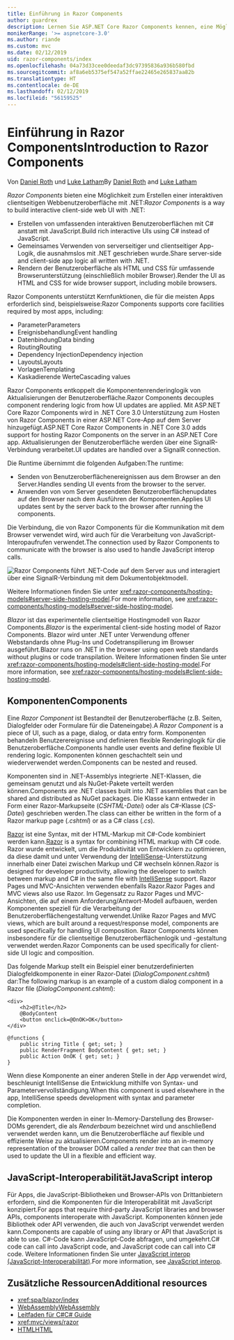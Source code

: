 ```yaml
---
title: Einführung in Razor Components
author: guardrex
description: Lernen Sie ASP.NET Core Razor Components kennen, eine Möglichkeit, interaktive clientseitige Webbenutzeroberflächen mit .NET in einer ASP.NET Core-App zu erstellen.
monikerRange: '>= aspnetcore-3.0'
ms.author: riande
ms.custom: mvc
ms.date: 02/12/2019
uid: razor-components/index
ms.openlocfilehash: 04a73d33cee0deedaf3dc97395836a936b580fbd
ms.sourcegitcommit: af8a6eb5375ef547a52ffae22465e265837aa82b
ms.translationtype: HT
ms.contentlocale: de-DE
ms.lasthandoff: 02/12/2019
ms.locfileid: "56159525"
---
```

# <a name="introduction-to-razor-components"></a><span data-ttu-id="ec1b3-103">Einführung in Razor Components</span><span class="sxs-lookup"><span data-stu-id="ec1b3-103">Introduction to Razor Components</span></span>

<span data-ttu-id="ec1b3-104">Von [Daniel Roth](https://github.com/danroth27) und [Luke Latham](https://github.com/guardrex)</span><span class="sxs-lookup"><span data-stu-id="ec1b3-104">By [Daniel Roth](https://github.com/danroth27) and [Luke Latham](https://github.com/guardrex)</span></span>

<span data-ttu-id="ec1b3-105">*Razor Components* bieten eine Möglichkeit zum Erstellen einer interaktiven clientseitigen Webbenutzeroberfläche mit .NET:</span><span class="sxs-lookup"><span data-stu-id="ec1b3-105">*Razor Components* is a way to build interactive client-side web UI with .NET:</span></span>

* <span data-ttu-id="ec1b3-106">Erstellen von umfassenden interaktiven Benutzeroberflächen mit C# anstatt mit JavaScript.</span><span class="sxs-lookup"><span data-stu-id="ec1b3-106">Build rich interactive UIs using C# instead of JavaScript.</span></span>
* <span data-ttu-id="ec1b3-107">Gemeinsames Verwenden von serverseitiger und clientseitiger App-Logik, die ausnahmslos mit .NET geschrieben wurde.</span><span class="sxs-lookup"><span data-stu-id="ec1b3-107">Share server-side and client-side app logic all written with .NET.</span></span>
* <span data-ttu-id="ec1b3-108">Rendern der Benutzeroberfläche als HTML und CSS für umfassende Browserunterstützung (einschließlich mobiler Browser).</span><span class="sxs-lookup"><span data-stu-id="ec1b3-108">Render the UI as HTML and CSS for wide browser support, including mobile browsers.</span></span>

<span data-ttu-id="ec1b3-109">Razor Components unterstützt Kernfunktionen, die für die meisten Apps erforderlich sind, beispielsweise:</span><span class="sxs-lookup"><span data-stu-id="ec1b3-109">Razor Components supports core facilities required by most apps, including:</span></span>

* <span data-ttu-id="ec1b3-110">Parameter</span><span class="sxs-lookup"><span data-stu-id="ec1b3-110">Parameters</span></span>
* <span data-ttu-id="ec1b3-111">Ereignisbehandlung</span><span class="sxs-lookup"><span data-stu-id="ec1b3-111">Event handling</span></span>
* <span data-ttu-id="ec1b3-112">Datenbindung</span><span class="sxs-lookup"><span data-stu-id="ec1b3-112">Data binding</span></span>
* <span data-ttu-id="ec1b3-113">Routing</span><span class="sxs-lookup"><span data-stu-id="ec1b3-113">Routing</span></span>
* <span data-ttu-id="ec1b3-114">Dependency Injection</span><span class="sxs-lookup"><span data-stu-id="ec1b3-114">Dependency injection</span></span>
* <span data-ttu-id="ec1b3-115">Layouts</span><span class="sxs-lookup"><span data-stu-id="ec1b3-115">Layouts</span></span>
* <span data-ttu-id="ec1b3-116">Vorlagen</span><span class="sxs-lookup"><span data-stu-id="ec1b3-116">Templating</span></span>
* <span data-ttu-id="ec1b3-117">Kaskadierende Werte</span><span class="sxs-lookup"><span data-stu-id="ec1b3-117">Cascading values</span></span>

<span data-ttu-id="ec1b3-118">Razor Components entkoppelt die Komponentenrenderinglogik von Aktualisierungen der Benutzeroberfläche.</span><span class="sxs-lookup"><span data-stu-id="ec1b3-118">Razor Components decouples component rendering logic from how UI updates are applied.</span></span> <span data-ttu-id="ec1b3-119">Mit ASP.NET Core Razor Components wird in .NET Core 3.0 Unterstützung zum Hosten von Razor Components in einer ASP.NET Core-App auf dem Server hinzugefügt.</span><span class="sxs-lookup"><span data-stu-id="ec1b3-119">ASP.NET Core Razor Components in .NET Core 3.0 adds support for hosting Razor Components on the server in an ASP.NET Core app.</span></span> <span data-ttu-id="ec1b3-120">Aktualisierungen der Benutzeroberfläche werden über eine SignalR-Verbindung verarbeitet.</span><span class="sxs-lookup"><span data-stu-id="ec1b3-120">UI updates are handled over a SignalR connection.</span></span>

<span data-ttu-id="ec1b3-121">Die Runtime übernimmt die folgenden Aufgaben:</span><span class="sxs-lookup"><span data-stu-id="ec1b3-121">The runtime:</span></span>

* <span data-ttu-id="ec1b3-122">Senden von Benutzeroberflächenereignissen aus dem Browser an den Server.</span><span class="sxs-lookup"><span data-stu-id="ec1b3-122">Handles sending UI events from the browser to the server.</span></span>
* <span data-ttu-id="ec1b3-123">Anwenden von vom Server gesendeten Benutzeroberflächenupdates auf den Browser nach dem Ausführen der Komponenten.</span><span class="sxs-lookup"><span data-stu-id="ec1b3-123">Applies UI updates sent by the server back to the browser after running the components.</span></span>

<span data-ttu-id="ec1b3-124">Die Verbindung, die von Razor Components für die Kommunikation mit dem Browser verwendet wird, wird auch für die Verarbeitung von JavaScript-Interopaufrufen verwendet.</span><span class="sxs-lookup"><span data-stu-id="ec1b3-124">The connection used by Razor Components to communicate with the browser is also used to handle JavaScript interop calls.</span></span>

![Razor Components führt .NET-Code auf dem Server aus und interagiert über eine SignalR-Verbindung mit dem Dokumentobjektmodell.](index/_static/aspnet-core-razor-components.png)

<span data-ttu-id="ec1b3-126">Weitere Informationen finden Sie unter <xref:razor-components/hosting-models#server-side-hosting-model>.</span><span class="sxs-lookup"><span data-stu-id="ec1b3-126">For more information, see <xref:razor-components/hosting-models#server-side-hosting-model>.</span></span>

<span data-ttu-id="ec1b3-127">*Blazor* ist das experimentelle clientseitige Hostingmodell von Razor Components.</span><span class="sxs-lookup"><span data-stu-id="ec1b3-127">*Blazor* is the experimental client-side hosting model of Razor Components.</span></span> <span data-ttu-id="ec1b3-128">Blazor wird unter .NET unter Verwendung offener Webstandards ohne Plug-Ins und Codetranspilierung im Browser ausgeführt.</span><span class="sxs-lookup"><span data-stu-id="ec1b3-128">Blazor runs on .NET in the browser using open web standards without plugins or code transpilation.</span></span> <span data-ttu-id="ec1b3-129">Weitere Informationen finden Sie unter <xref:razor-components/hosting-models#client-side-hosting-model>.</span><span class="sxs-lookup"><span data-stu-id="ec1b3-129">For more information, see <xref:razor-components/hosting-models#client-side-hosting-model>.</span></span>

## <a name="components"></a><span data-ttu-id="ec1b3-130">Komponenten</span><span class="sxs-lookup"><span data-stu-id="ec1b3-130">Components</span></span>

<span data-ttu-id="ec1b3-131">Eine *Razor Component* ist Bestandteil der Benutzeroberfläche (z.B. Seiten, Dialogfelder oder Formulare für die Dateneingabe).</span><span class="sxs-lookup"><span data-stu-id="ec1b3-131">A *Razor Component* is a piece of UI, such as a page, dialog, or data entry form.</span></span> <span data-ttu-id="ec1b3-132">Komponenten behandeln Benutzerereignisse und definieren flexible Renderinglogik für die Benutzeroberfläche.</span><span class="sxs-lookup"><span data-stu-id="ec1b3-132">Components handle user events and define flexible UI rendering logic.</span></span> <span data-ttu-id="ec1b3-133">Komponenten können geschachtelt sein und wiederverwendet werden.</span><span class="sxs-lookup"><span data-stu-id="ec1b3-133">Components can be nested and reused.</span></span>

<span data-ttu-id="ec1b3-134">Komponenten sind in .NET-Assemblys integrierte .NET-Klassen, die gemeinsam genutzt und als NuGet-Pakete verteilt werden können.</span><span class="sxs-lookup"><span data-stu-id="ec1b3-134">Components are .NET classes built into .NET assemblies that can be shared and distributed as NuGet packages.</span></span> <span data-ttu-id="ec1b3-135">Die Klasse kann entweder in Form einer Razor-Markupseite (*CSHTML-Datei*) oder als C#-Klasse (*CS-Datei*) geschrieben werden.</span><span class="sxs-lookup"><span data-stu-id="ec1b3-135">The class can either be written in the form of a Razor markup page (*.cshtml*) or as a C# class (*.cs*).</span></span>

<span data-ttu-id="ec1b3-136">[Razor](xref:mvc/views/razor) ist eine Syntax, mit der HTML-Markup mit C#-Code kombiniert werden kann.</span><span class="sxs-lookup"><span data-stu-id="ec1b3-136">[Razor](xref:mvc/views/razor) is a syntax for combining HTML markup with C# code.</span></span> <span data-ttu-id="ec1b3-137">Razor wurde entwickelt, um die Produktivität von Entwicklern zu optimieren, da diese damit und unter Verwendung der [IntelliSense](/visualstudio/ide/using-intellisense)-Unterstützung innerhalb einer Datei zwischen Markup und C# wechseln können.</span><span class="sxs-lookup"><span data-stu-id="ec1b3-137">Razor is designed for developer productivity, allowing the developer to switch between markup and C# in the same file with [IntelliSense](/visualstudio/ide/using-intellisense) support.</span></span> <span data-ttu-id="ec1b3-138">Razor Pages und MVC-Ansichten verwenden ebenfalls Razor.</span><span class="sxs-lookup"><span data-stu-id="ec1b3-138">Razor Pages and MVC views also use Razor.</span></span> <span data-ttu-id="ec1b3-139">Im Gegensatz zu Razor Pages und MVC-Ansichten, die auf einem Anforderung/Antwort-Modell aufbauen, werden Komponenten speziell für die Verarbeitung der Benutzeroberflächengestaltung verwendet.</span><span class="sxs-lookup"><span data-stu-id="ec1b3-139">Unlike Razor Pages and MVC views, which are built around a request/response model, components are used specifically for handling UI composition.</span></span> <span data-ttu-id="ec1b3-140">Razor Components können insbesondere für die clientseitige Benutzeroberflächenlogik und -gestaltung verwendet werden.</span><span class="sxs-lookup"><span data-stu-id="ec1b3-140">Razor Components can be used specifically for client-side UI logic and composition.</span></span>

<span data-ttu-id="ec1b3-141">Das folgende Markup stellt ein Beispiel einer benutzerdefinierten Dialogfeldkomponente in einer Razor-Datei (*DialogComponent.cshtml*) dar:</span><span class="sxs-lookup"><span data-stu-id="ec1b3-141">The following markup is an example of a custom dialog component in a Razor file (*DialogComponent.cshtml*):</span></span>

```cshtml
<div>
    <h2>@Title</h2>
    @BodyContent
    <button onclick=@OnOK>OK</button>
</div>

@functions {
    public string Title { get; set; }
    public RenderFragment BodyContent { get; set; }
    public Action OnOK { get; set; }
}
```

<span data-ttu-id="ec1b3-142">Wenn diese Komponente an einer anderen Stelle in der App verwendet wird, beschleunigt IntelliSense die Entwicklung mithilfe von Syntax- und Parametervervollständigung.</span><span class="sxs-lookup"><span data-stu-id="ec1b3-142">When this component is used elsewhere in the app, IntelliSense speeds development with syntax and parameter completion.</span></span>

<span data-ttu-id="ec1b3-143">Die Komponenten werden in einer In-Memory-Darstellung des Browser-DOMs gerendert, die als *Renderbaum* bezeichnet wird und anschließend verwendet werden kann, um die Benutzeroberfläche auf flexible und effiziente Weise zu aktualisieren.</span><span class="sxs-lookup"><span data-stu-id="ec1b3-143">Components render into an in-memory representation of the browser DOM called a *render tree* that can then be used to update the UI in a flexible and efficient way.</span></span>

## <a name="javascript-interop"></a><span data-ttu-id="ec1b3-144">JavaScript-Interoperabilität</span><span class="sxs-lookup"><span data-stu-id="ec1b3-144">JavaScript interop</span></span>

<span data-ttu-id="ec1b3-145">Für Apps, die JavaScript-Bibliotheken und Browser-APIs von Drittanbietern erfordern, sind die Komponenten für die Interoperabilität mit JavaScript konzipiert.</span><span class="sxs-lookup"><span data-stu-id="ec1b3-145">For apps that require third-party JavaScript libraries and browser APIs, components interoperate with JavaScript.</span></span> <span data-ttu-id="ec1b3-146">Komponenten können jede Bibliothek oder API verwenden, die auch von JavaScript verwendet werden kann.</span><span class="sxs-lookup"><span data-stu-id="ec1b3-146">Components are capable of using any library or API that JavaScript is able to use.</span></span> <span data-ttu-id="ec1b3-147">C#-Code kann JavaScript-Code abfragen, und umgekehrt.</span><span class="sxs-lookup"><span data-stu-id="ec1b3-147">C# code can call into JavaScript code, and JavaScript code can call into C# code.</span></span> <span data-ttu-id="ec1b3-148">Weitere Informationen finden Sie unter [JavaScript interop (JavaScript-Interoperabilität)](xref:razor-components/javascript-interop).</span><span class="sxs-lookup"><span data-stu-id="ec1b3-148">For more information, see [JavaScript interop](xref:razor-components/javascript-interop).</span></span>

## <a name="additional-resources"></a><span data-ttu-id="ec1b3-149">Zusätzliche Ressourcen</span><span class="sxs-lookup"><span data-stu-id="ec1b3-149">Additional resources</span></span>

* <xref:spa/blazor/index>
* [<span data-ttu-id="ec1b3-150">WebAssembly</span><span class="sxs-lookup"><span data-stu-id="ec1b3-150">WebAssembly</span></span>](http://webassembly.org/)
* [<span data-ttu-id="ec1b3-151">Leitfaden für C#</span><span class="sxs-lookup"><span data-stu-id="ec1b3-151">C# Guide</span></span>](/dotnet/csharp/)
* <xref:mvc/views/razor>
* [<span data-ttu-id="ec1b3-152">HTML</span><span class="sxs-lookup"><span data-stu-id="ec1b3-152">HTML</span></span>](https://www.w3.org/html/)

